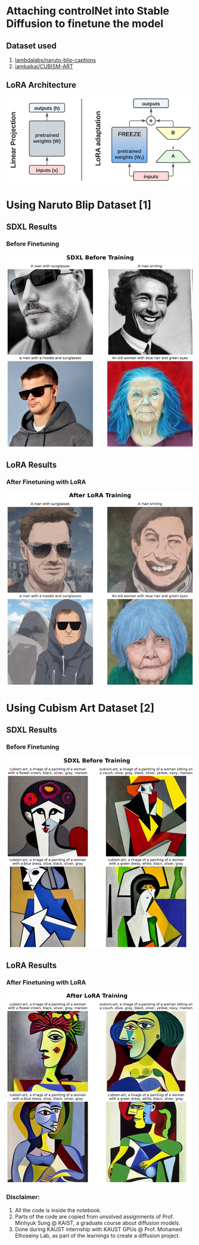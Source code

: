 # Attaching controlNet into Stable Diffusion to finetune the model

## Dataset used
1. [lambdalabs/naruto-blip-captions](https://huggingface.co/datasets/lambdalabs/naruto-blip-captions)
2. [iamkaikai/CUBISM-ART](https://huggingface.co/datasets/iamkaikai/CUBISM-ART)

## LoRA Architecture
![picture](LoRA-Data/LoRA-architecture.png)

# Using Naruto Blip Dataset [1]
## SDXL Results
### Before Finetuning
![picture](LoRA-Data/LoRA-naruto-blip/SDXL-Before-Training.png)

## LoRA Results
### After Finetuning with LoRA
![picture](LoRA-Data/LoRA-naruto-blip/After-LoRA.png)

# Using Cubism Art Dataset [2]
## SDXL Results
### Before Finetuning
![picture](LoRA-Data/artistic-custom/SDXL-Before-Training.png)

## LoRA Results
### After Finetuning with LoRA
![picture](LoRA-Data/artistic-custom/After-LoRA.png)

### Disclaimer:
1. All the code is inside the notebook.
2. Parts of the code are copied from unsolved assignments of Prof. Minhyuk Sung @ KAIST, a graduate course about diffusion models.
3. Done during KAUST internship with KAUST GPUs @ Prof. Mohamed Elhoseiny Lab, as part of the learnings to create a diffusion project.
